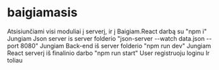 # baigiamasis
Atsisiunčiami visi moduliai į  serverį, ir į Baigiam.React darbą su "npm i"
Jungiam Json server is server folderio "json-server --watch data.json --port 8080"
Jungiam Back-end iš server folderio "npm run dev"
Jungiam React serverį iš finalinio darbo "npm run start"
User registruoju
loginu
Ir toliau 
